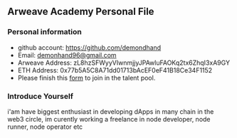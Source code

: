 ## Arweave Academy Personal File

### Personal information

- github account: https://github.com/demondhand
- Email: demonhand96@gmail.com
- Arweave Address: zL8hzSFWyyVIwnmjjyJPAwluFAOKq2tx6ZhqI3xA9GY
- ETH Address: 0x77b5A5C8A71dd01713bAcEF0eF41B18Ce34F1152
- Please finish this [form](https://docs.google.com/forms/d/e/1FAIpQLSfWA5fIIcBgmRppm3jNz5vmf9Mai_QMVil-2pO4r7YKn_Zhtw/viewform?usp=sf_link) to join in the talent pool.

### Introduce Yourself
 i'am have biggest enthusiast in developing dApps in many chain in the web3 circle, im curently working a freelance in node developer, node runner, node operator etc
